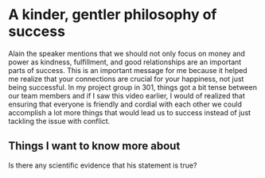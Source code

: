 # A kinder, gentler philosophy of success
Alain the speaker mentions that we should not only focus on money and power as kindness, fulfillment, and good relationships are an important parts of success. This is an important message for me because it helped me realize that your connections are crucial for your happiness, not just being successful. In my project group in 301, things got a bit tense between our team members and if I saw this video earlier, I would of realized that ensuring that everyone is friendly and cordial with each other we could accomplish a lot more things that would lead us to success instead of just tackling the issue with conflict.
## Things I want to know more about
Is there any scientific evidence that his statement is true?
